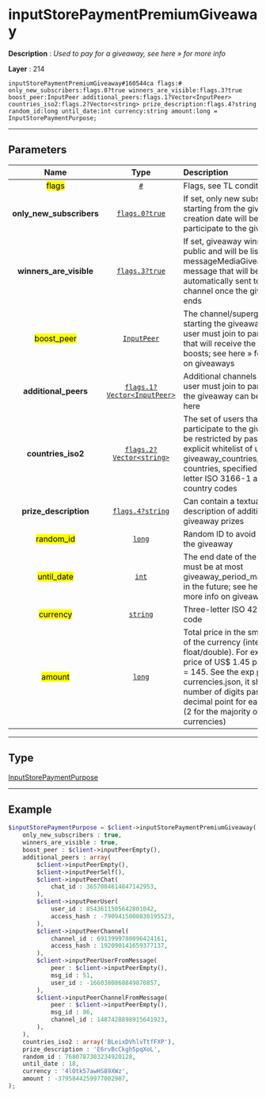 # inputStorePaymentPremiumGiveaway

**Description** : *Used to pay for a giveaway, see here &raquo; for more info*

**Layer** : 214

```tl
inputStorePaymentPremiumGiveaway#160544ca flags:# only_new_subscribers:flags.0?true winners_are_visible:flags.3?true boost_peer:InputPeer additional_peers:flags.1?Vector<InputPeer> countries_iso2:flags.2?Vector<string> prize_description:flags.4?string random_id:long until_date:int currency:string amount:long = InputStorePaymentPurpose;
```

---

## Parameters

| Name | Type | Description |
| :---: | :---: | :--- |
| <mark>flags</mark> | [`#`](type/#) | Flags, see TL conditional fields |
| **only_new_subscribers** | [`flags.0?true`](type/true) | If set, only new subscribers starting from the giveaway creation date will be able to participate to the giveaway |
| **winners_are_visible** | [`flags.3?true`](type/true) | If set, giveaway winners are public and will be listed in a messageMediaGiveawayResults message that will be automatically sent to the channel once the giveaway ends |
| <mark>boost_peer</mark> | [`InputPeer`](type/InputPeer) | The channel/supergroup starting the giveaway, that the user must join to participate, that will receive the giveaway boosts; see here » for more info on giveaways |
| **additional_peers** | [`flags.1?Vector<InputPeer>`](type/InputPeer) | Additional channels that the user must join to participate to the giveaway can be specified here |
| **countries_iso2** | [`flags.2?Vector<string>`](type/string) | The set of users that can participate to the giveaway can be restricted by passing here an explicit whitelist of up to giveaway_countries_max countries, specified as two-letter ISO 3166-1 alpha-2 country codes |
| **prize_description** | [`flags.4?string`](type/string) | Can contain a textual description of additional giveaway prizes |
| <mark>random_id</mark> | [`long`](type/long) | Random ID to avoid resending the giveaway |
| <mark>until_date</mark> | [`int`](type/int) | The end date of the giveaway, must be at most giveaway_period_max seconds in the future; see here » for more info on giveaways |
| <mark>currency</mark> | [`string`](type/string) | Three-letter ISO 4217 currency code |
| <mark>amount</mark> | [`long`](type/long) | Total price in the smallest units of the currency (integer, not float/double). For example, for a price of US$ 1.45 pass amount = 145. See the exp parameter in currencies.json, it shows the number of digits past the decimal point for each currency (2 for the majority of currencies) |

---

## Type

[InputStorePaymentPurpose](type/InputStorePaymentPurpose)

---

## Example

```php
$inputStorePaymentPurpose = $client->inputStorePaymentPremiumGiveaway(
	only_new_subscribers : true,
	winners_are_visible : true,
	boost_peer : $client->inputPeerEmpty(),
	additional_peers : array(
		$client->inputPeerEmpty(),
		$client->inputPeerSelf(),
		$client->inputPeerChat(
			chat_id : 3657084614847142953,
		),
		$client->inputPeerUser(
			user_id : 8543611505642801042,
			access_hash : -7909415000830195523,
		),
		$client->inputPeerChannel(
			channel_id : 6913999780096424161,
			access_hash : 192090141659377137,
		),
		$client->inputPeerUserFromMessage(
			peer : $client->inputPeerEmpty(),
			msg_id : 51,
			user_id : -1660380868849870857,
		),
		$client->inputPeerChannelFromMessage(
			peer : $client->inputPeerEmpty(),
			msg_id : 86,
			channel_id : 1487428898915641923,
		),
	),
	countries_iso2 : array('BLeixDVhlvTtfFXP'),
	prize_description : 'E6rvBcCkgh5pqXoL',
	random_id : 7680787303234920128,
	until_date : 18,
	currency : '4lOtk57awHS89XWz',
	amount : -3795844259977002907,
);
```